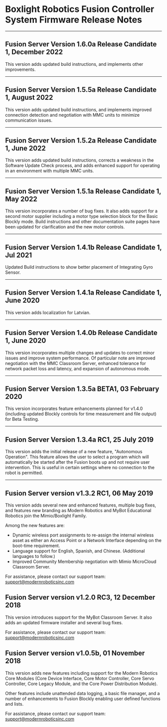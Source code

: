   Boxlight Robotics Fusion Controller System Firmware Release Notes    
===================================================================

----
Fusion Server Version 1.6.0a Release Candidate 1, December 2022
--------------------------------------------------
This version adds updated build instructions, and implements other improvements.  


----

Fusion Server Version 1.5.5a Release Candidate 1, August 2022
--------------------------------------------------
This version adds updated build instructions, and implements improved connection detection and negotiation with MMC units to minimize communication issues. 


----
Fusion Server Version 1.5.2a Release Candidate 1, June 2022
--------------------------------------------------
This version adds updated build instructions, corrects a weakness in the Software Update Check process, and adds enhanced support for operating in an environment with multiple MMC units. 



----
Fusion Server Version 1.5.1a Release Candidate 1, May 2022
--------------------------------------------------
This version incorporates a number of bug fixes.  It also adds support for a second motor supplier including a motor type selection block for the Basic Blockly mode.  Build instructions and other documentation suite pages have been updated for clarification and the new motor controls.


----
Fusion Server Version 1.4.1b Release Candidate 1, Jul 2021
--------------------------------------------------
Updated Build instructions to show better placement of Integrating Gyro Sensor.


----
Fusion Server Version 1.4.1a Release Candidate 1, June 2020
--------------------------------------------------
This version adds localization for Latvian.  


----
Fusion Server Version 1.4.0b Release Candidate 1, June 2020
--------------------------------------------------
This version incorporates multiple changes and updates to correct minor issues and improve system performance.  Of particular note are improved negotiation with the MMC Classroom Server, enhanced tolerance for network packet loss and latency, and expansion of autonomous mode.  



----
Fusion Server Version 1.3.5a BETA1, 03 February 2020
--------------------------------------------------
This version incorporates feature enhancements planned for v1.4.0 (including updated Blockly controls for time measurement and file output) for Beta Testing.

-----




Fusion Server Version 1.3.4a RC1, 25 July 2019
--------------------------------------------------
This version adds the initial release of a new feature, "Autonomous Operation".  This feature allows the user to select a program which will automatically be started after the Fusion boots up and not require user intervention.  This is useful in certain settings where no connection to the robot is permitted.

----

Fusion Server version v1.3.2 RC1, 06 May 2019
--------------------------------------------------
This version adds several new and enhanced features, multiple bug fixes, and features new branding as Modern Robotics and MyBot Educational Robotics join the Mimio/Boxlight Family.

Among the new features are:

- Dynamic wireless port assignments to re-assign the internal wireless asset as either an Access Point or a Network Interface depending on the boot-time requirement. 
- Language support for English, Spanish, and Chinese. (Additional languages to follow.)
- Improved Community Membership negotiation with  Mimio MicroCloud Classroom Server.

For assistance, please contact our support team: support@modernroboticsinc.com


Fusion Server version v1.2.0 RC3, 12 December 2018
--------------------------------------------------
This version introduces support for the MyBot Classroom Server. It also adds an updated firmware installer and several bug fixes.

For assistance, please contact our support team: support@modernroboticsinc.com



Fusion Server version v1.0.5b, 01 November 2018
-----------------------------------------------
This version adds new features including support for the Modern Robotics
Core Modules (Core Device Interface, Core Motor Controller, Core Servo
Controller, Core Legacy Module, and the Core Power Distribution Module).

Other features include unattended data logging, a basic file manager, 
and a number of enhancements to Fusion Blockly enabling user defined 
functions and lists.


For assistance, please contact our support team: support@modernroboticsinc.com



